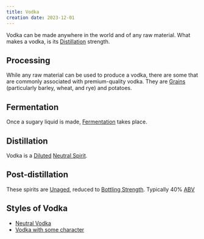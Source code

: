 ```yaml
---
title: Vodka
creation date: 2023-12-01
---
```


Vodka can be made anywhere in the world and of any raw material.
What makes a vodka, is its [Distillation](Areas/bartending/Spirits/Distillation.md) strength.

## Processing
While any raw material can be used to produce a vodka, there are some that are commonly associated with premium-quality vodka.
They are [Grains](Areas/bartending/Grains.md) (particularly barley, wheat, and rye) and potatoes. 

## Fermentation
Once a sugary liquid is made, [Fermentation](Areas/bartending/Spirits/Fermentation.md) takes place.

## Distillation 
Vodka is a [Diluted](Areas/bartending/Spirits/Dilution.md) [Neutral Spirit](Areas/bartending/Spirits/Neutral%20Spirit.md).

## Post-distillation
These spirits are [Unaged](Areas/bartending/Spirits/Unaged%20Spirits.md), reduced to [Bottling Strength](Areas/bartending/Spirits/Bottling%20Strength.md). Typically 40% [ABV](Areas/bartending/ABV.md)


## Styles of Vodka
- [Neutral Vodka](Areas/bartending/Spirits/Neutral%20Vodka.md)
- [Vodka with some character](Areas/bartending/Spirits/Vodka%20with%20some%20character.md)